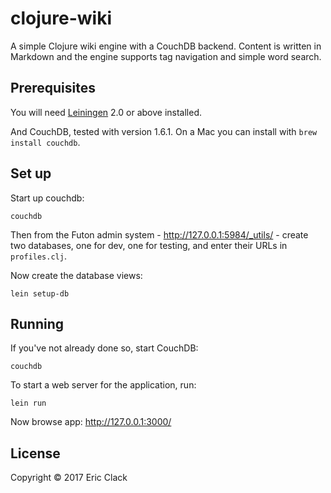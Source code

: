 # clojure-wiki

A simple Clojure wiki engine with a CouchDB backend. Content is written in Markdown and the engine supports tag navigation and simple word search.

## Prerequisites

You will need [Leiningen][1] 2.0 or above installed.

[1]: https://github.com/technomancy/leiningen

And CouchDB, tested with version 1.6.1. On a Mac you can install with `brew install couchdb`.

## Set up

Start up couchdb:

    couchdb

Then from the Futon admin system - http://127.0.0.1:5984/_utils/ - create two databases, one for dev, one for testing, and enter their URLs in `profiles.clj`.

Now create the database views:

    lein setup-db

## Running

If you've not already done so, start CouchDB:

    couchdb

To start a web server for the application, run:

    lein run
    
Now browse app: http://127.0.0.1:3000/

## License

Copyright © 2017 Eric Clack
